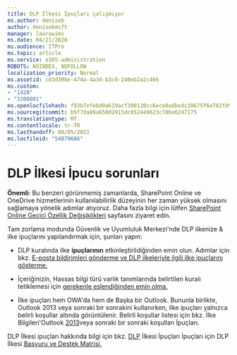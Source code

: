 ```yaml
---
title: DLP İlkesi İpuçları çalışmıyor
ms.author: deniseb
author: denisebmsft
manager: laurawims
ms.date: 04/21/2020
ms.audience: ITPro
ms.topic: article
ms.service: o365-administration
ROBOTS: NOINDEX, NOFOLLOW
localization_priority: Normal
ms.assetid: c03d30be-474a-4a34-b3c0-240eb2a2c466
ms.custom:
- "1428"
- "3200001"
ms.openlocfilehash: f93b7efebd0a619acf300120cc6ece0adbedc39675f6e782fd982dc1f988edbd
ms.sourcegitcommit: b5f7da89a650d2915dc652449623c78be6247175
ms.translationtype: MT
ms.contentlocale: tr-TR
ms.lasthandoff: 08/05/2021
ms.locfileid: "54079686"
---
```

# <a name="dlp-policy-tip-issues"></a>DLP İlkesi İpucu sorunları

**Önemli**: Bu benzeri görünmemiş zamanlarda, SharePoint Online ve OneDrive hizmetlerinin kullanılabilirlik düzeyinin her zaman yüksek olmasını sağlamaya yönelik adımlar atıyoruz. Daha fazla bilgi için lütfen [SharePoint Online Geçici Özellik Değişiklikleri](https://aka.ms/ODSPAdjustments) sayfasını ziyaret edin.

Tam zorlama modunda Güvenlik ve Uyumluluk Merkezi'nde DLP ilkenize & ilke ipuçlarını yapılandırmak için, şunları yapın:

- DLP kuralında ilke **ipuçlarının** etkinleştirildiğinden emin olun. Adımlar için bkz. [E-posta bildirimleri gönderme ve DLP ilkeleriyle ilgili ilke ipuçlarını gösterme.](https://docs.microsoft.com/microsoft-365/compliance/use-notifications-and-policy-tips)

- İçeriğinizin, Hassas bilgi türü varlık tanımlarında belirtilen kuralı tetiklemesi için [gerekenle eşlendiğinden emin olma.](https://docs.microsoft.com/microsoft-365/compliance/sensitive-information-type-entity-definitions)

- İlke ipuçları hem OWA'da hem de Başka bir Outlook. Bununla birlikte, Outlook 2013 veya sonraki bir sonrakini kullanırken, ilke ipuçları yalnızca belirli koşullar altında görüntülenir. Belirli koşullar listesi için bkz. İlke Bilgileri'Outlook [2013](https://docs.microsoft.com/microsoft-365/compliance/use-notifications-and-policy-tips)veya sonraki bir sonraki koşulları İpuçları.

DLP İlkesi ipuçları hakkında bilgi için bkz. [DLP](https://docs.microsoft.com/microsoft-365/compliance/dlp-policy-tips-reference?view=o365-worldwide#support-matrix-for-dlp-policy-tips-across-microsoft-apps) İlkesi İpuçları İpuçları için DLP İlkesi [Başvuru ve Destek Matrisi.](https://docs.microsoft.com/microsoft-365/compliance/dlp-policy-tips-reference?view=o365-worldwide#support-matrix-for-dlp-policy-tips-across-microsoft-apps)